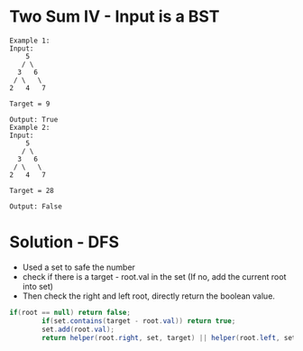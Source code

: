# Two Sum IV - Input is a BST

```
Example 1:
Input: 
    5
   / \
  3   6
 / \   \
2   4   7

Target = 9

Output: True
Example 2:
Input: 
    5
   / \
  3   6
 / \   \
2   4   7

Target = 28

Output: False
```

# Solution - DFS
- Used a set to safe the number
- check if there is a target - root.val in the set (If no, add the current root into set)
- Then check the right and left root, directly return the boolean value.
```java
if(root == null) return false;
        if(set.contains(target - root.val)) return true;
        set.add(root.val);
        return helper(root.right, set, target) || helper(root.left, set, target);
```
